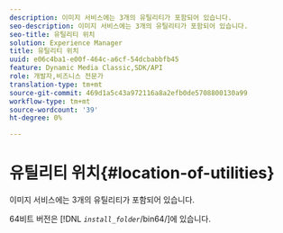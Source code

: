 ```yaml
---
description: 이미지 서비스에는 3개의 유틸리티가 포함되어 있습니다.
seo-description: 이미지 서비스에는 3개의 유틸리티가 포함되어 있습니다.
seo-title: 유틸리티 위치
solution: Experience Manager
title: 유틸리티 위치
uuid: e06c4ba1-e00f-464c-a6cf-54dcbabbfb45
feature: Dynamic Media Classic,SDK/API
role: 개발자,비즈니스 전문가
translation-type: tm+mt
source-git-commit: 469d1a5c43a972116a8a2efb0de5708800130a99
workflow-type: tm+mt
source-wordcount: '39'
ht-degree: 0%

---
```



# 유틸리티 위치{#location-of-utilities}

이미지 서비스에는 3개의 유틸리티가 포함되어 있습니다.

64비트 버전은 [!DNL *`install_folder`*/bin64/]에 있습니다.
